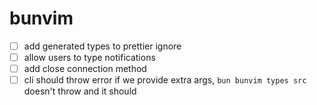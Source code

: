 # bunvim

-   [ ] add generated types to prettier ignore
-   [ ] allow users to type notifications
-   [ ] add close connection method
-   [ ] cli should throw error if we provide extra args, `bun bunvim types src` doesn't throw and it should
